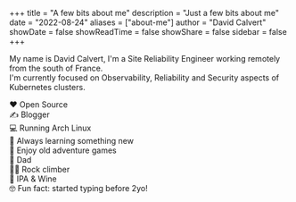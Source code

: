 +++
title = "A few bits about me"
description = "Just a few bits about me"
date = "2022-08-24"
aliases = ["about-me"]
author = "David Calvert"
showDate = false
showReadTime = false
showShare = false
sidebar = false
+++

My name is David Calvert, I'm a Site Reliability Engineer working remotely from the south of France.\
I'm currently focused on Observability, Reliability and Security aspects of Kubernetes clusters.

❤️ Open Source \
✍️ Blogger \
💻 Running Arch Linux \
🎯 Always learning something new \
💾 Enjoy old adventure games \
👶 Dad \
🧗‍♂️ Rock climber \
🍺 IPA & Wine \
🤓 Fun fact: started typing before 2yo!
<br>
</div>
